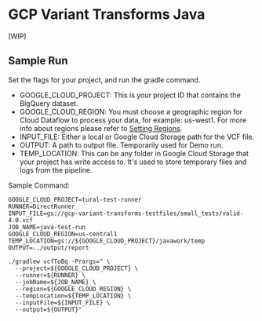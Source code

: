 # GCP Variant Transforms Java

[WIP]
## Sample Run

Set the flags for your project, and run the gradle command.


- GOOGLE_CLOUD_PROJECT: This is your project ID that contains the BigQuery dataset.
- GOOGLE_CLOUD_REGION: You must choose a geographic region for Cloud Dataflow to process your data, for example: us-west1. For more info about regions please refer to [Setting Regions](https://github.com/googlegenomics/gcp-variant-transforms/blob/master/docs/setting_region.md).
- INPUT_FILE: Either a local or Google Cloud Storage path for the VCF file.
- OUTPUT: A path to output file. Temporarily used for Demo run.
- TEMP_LOCATION: This can be any folder in Google Cloud Storage that your project has write access to. It's used to store temporary files and logs from the pipeline.

Sample Command:
```
GOOGLE_CLOUD_PROJECT=tural-test-runner
RUNNER=DirectRunner
INPUT_FILE=gs://gcp-variant-transforms-testfiles/small_tests/valid-4.0.vcf
JOB_NAME=java-test-run
GOOGLE_CLOUD_REGION=us-central1
TEMP_LOCATION=gs://${GOOGLE_CLOUD_PROJECT}/javawork/temp
OUTPUT=../output/report

./gradlew vcfToBq -Prargs=" \
  --project=${GOOGLE_CLOUD_PROJECT} \
  --runner=${RUNNER} \
  --jobName=${JOB_NAME} \
  --region=${GOOGLE_CLOUD_REGION} \
  --tempLocation=${TEMP_LOCATION} \
  --inputFile=${INPUT_FILE} \
  --output=${OUTPUT}"
```
